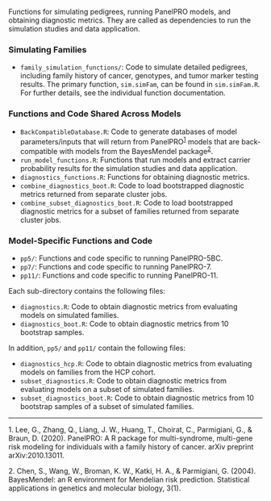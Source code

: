 Functions for simulating pedigrees, running PanelPRO models, and obtaining diagnostic metrics. They are called as dependencies to run the simulation studies and data application. 

### Simulating Families
- `family_simulation_functions/`: Code to simulate detailed pedigrees, including family history of cancer, genotypes, and tumor marker testing results. The primary function, `sim.simFam`, can be found in `sim.simFam.R`. For further details, see the individual function documentation. 

### Functions and Code Shared Across Models
- `BackCompatibleDatabase.R`: Code to generate databases of model parameters/inputs that will return from PanelPRO<sup>[1](#myfootnote1)</sup> models that are back-compatible with models from the BayesMendel package<sup>[2](#myfootnote2)</sup>. 
- `run_model_functions.R`:  Functions that run models and extract carrier probability results for the simulation studies and data application. 
- `diagnostics_functions.R`: Functions for obtaining diagnostic metrics. 
- `combine_diagnostics_boot.R`: Code to load bootstrapped diagnostic metrics returned from separate cluster jobs. 
- `combine_subset_diagnostics_boot.R`: Code to load bootstrapped diagnostic metrics for a subset of families returned from separate cluster jobs. 

### Model-Specific Functions and Code
- `pp5/`: Functions and code specific to running PanelPRO-5BC. 
- `pp7/`: Functions and code specific to running PanelPRO-7. 
- `pp11/`: Functions and code specific to running PanelPRO-11. 

Each sub-directory contains the following files: 
- `diagnostics.R`: Code to obtain diagnostic metrics from evaluating models on simulated families. 
- `diagnostics_boot.R`: Code to obtain diagnostic metrics from 10 bootstrap samples. 

In addition, `pp5/` and `pp11/` contain the following files: 
- `diagnostics_hcp.R`: Code to obtain diagnostic metrics from evaluating models on families from the HCP cohort. 
- `subset_diagnostics.R`: Code to obtain diagnostic metrics from evaluating models on a subset of simulated families. 
- `subset_diagnostics_boot.R`: Code to obtain diagnostic metrics from 10 bootstrap samples of a subset of simulated families. 

---

<a name="myfootnote1">1</a>. Lee, G., Zhang, Q., Liang, J. W., Huang, T., Choirat, C., Parmigiani, G., & Braun, D. (2020). PanelPRO: A R package for multi-syndrome, multi-gene risk modeling for individuals with a family history of cancer. arXiv preprint arXiv:2010.13011.

<a name="myfootnote2">2</a>. Chen, S., Wang, W., Broman, K. W., Katki, H. A., & Parmigiani, G. (2004). BayesMendel: an R environment for Mendelian risk prediction. Statistical applications in genetics and molecular biology, 3(1).